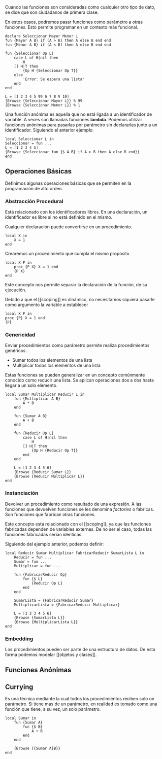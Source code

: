 Cuando las funciones son consideradas como cualquier otro tipo de dato, se dice que son ciudadanos de primera clase.

En estos casos, podremos pasar funciones como parámetro a otras funciones. Esto permite programar en un contexto más funcional.

```Oz
declare Seleccionar Mayor Menor L
fun {Mayor A B} if (A > B) then A else B end end
fun {Menor A B} if (A < B) then A else B end end

fun {Seleccionar Op L}
	case L of H|nil then
		H
	[] H|T then
		{Op H {Seleccionar Op T}}
	else
		'Error: Se espera una lista'
	end
end

L = [1 2 3 4 5 99 6 7 8 9 10]
{Browse {Seleccionar Mayor L}} % 99
{Browse {Seleccionar Menor L}} % 1
```

Una función anónima es aquella que no está ligada a un identificador de variable. A veces son llamadas funciones **lambda**. Podemos utilizar funciones anónimas para pasarlas por parámetro sin declararlas junto a un identificador. Siguiendo el anterior ejemplo:

```Oz
local Seleccionar L in
Seleccionar = fun ...
L = [1 2 3 4 5]
{Browse {Seleccionar fun {$ A B} if A > B then A else B end}}
end
```

## Operaciones Básicas

Definimos algunas operaciones básicas que se permiten en la programación de alto orden.

### Abstracción Procedural

Está relacionado con los identificadores libres. En una declaración, un identificador es libre si no está definido en el mismo.

Cualquier declaración puede convertirse en un procedimiento.

```Oz
local X in
	X = 1
end
```

Crearemos un procedimiento que cumpla el mismo propósito

```Oz
local X P in
	proc {P X} X = 1 end
	{P X}
end
```

Este concepto nos permite separar la declaración de la función, de su ejecución.

Debido a que el [[scoping]] es dinámico, no necesitamos siquiera pasarle como argumento la variable a establecer

```Oz
local X P in
proc {P} X = 1 end
{P}
```

### Genericidad

Enviar procedimientos como parámetro permite realiza procedimientos genéricos.

- Sumar todos los elementos de una lista
- Multiplicar todos los elementos de una lista

Estas funciones se pueden generalizar en un concepto comúnmente conocido como reducir una lista. Se aplican operaciones dos a dos hasta llegar a un solo elemento.

```Oz
local Sumar Multiplicar Reducir L in
	fun {Multiplicar A B}
		A * B
	end
	
	fun {Sumar A B}
		A + B
	end
	
	fun {Reducir Op L}
		case L of H|nil then
			H
		[] H|T then
			{Op H {Reducir Op T}}
		end
	end

	L = [1 2 3 4 5 6]
	{Browse {Reducir Sumar L}}
	{Browse {Reducir Multiplicar L}}
end
```

### Instanciación

Devolver un procedimiento como resultado de una expresión. A las funciones que devuelven funciones se les denomina *factories* o fabricas. Son funciones que fabrican otras funciones.

Este concepto está relacionado con el [[scoping]], ya que las funciones fabricadas dependen de variables externas. De no ser el caso, todas las funciones fabricadas serían idénticas.

Siguiendo del ejemplo anterior, podemos definir:

```Oz
local Reducir Sumar Multiplicar FabricarReducir SumarLista L in
	Reducir = fun ...
	Sumar = fun ...
	Multiplicar = fun ...

	fun {FabricarReducir Op}
		fun {$ L}
			{Reducir Op L}
		end
	end

	SumarLista = {FabricarReducir Sumar}
	MultiplicarLista = {FabricarReducir Multiplicar}

	L = [1 2 3 4 5 6]
	{Browse {SumarLista L}}
	{Browse {MultiplicarLista L}}
end
```

### Embedding

Los procedimientos pueden ser parte de una estructura de datos. De esta forma podemos modelar [[objetos y clases]].

## Funciones Anónimas

## Currying

Es una técnica mediante la cual todos los procedimientos reciben solo un parámetro. Si tiene más de un parámetro, en realidad es tomado como una función que tiene, a su vez, un solo parámetro.

``` Oz
local Sumar in
	fun {Sumar A}
		fun {$ B}
			A + B
		end
	end
	
	{Browse {{Sumar A}B}}
end
```
